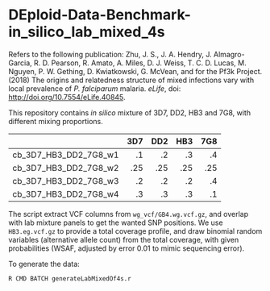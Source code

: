 # DEploid-Data-Benchmark-in_silico_lab_mixed_4s


Refers to the following publication: Zhu, J. S., J. A. Hendry, J. Almagro-Garcia, R. D. Pearson, R. Amato, A. Miles, D. J. Weiss, T. C. D. Lucas, M. Nguyen, P. W. Gething, D. Kwiatkowski, G. McVean, and for the Pf3k Project. (2018) The origins and relatedness structure of mixed infections vary with local prevalence of *P. falciparum* malaria. *eLife*, doi: http://doi.org/10.7554/eLife.40845.

This repository contains *in silico* mixture of 3D7, DD2, HB3 and 7G8, with
different mixing proportions.

|                     |3D7|DD2|HB3|7G8|
|---------------------|--:|--:|--:|--:|
|cb_3D7_HB3_DD2_7G8_w1|.1 |.2 |.3 |.4 |
|cb_3D7_HB3_DD2_7G8_w2|.25|.25|.25|.25|
|cb_3D7_HB3_DD2_7G8_w3|.2 |.2 |.2 |.4 |
|cb_3D7_HB3_DD2_7G8_w4|.3 |.3 |.3 |.1 |

The script extract VCF columns from `wg_vcf/GB4.wg.vcf.gz`, and overlap with
lab mixture panels to get the wanted SNP positions. We use `HB3.eg.vcf.gz` to
provide a total coverage profile, and draw binomial random variables
(alternative allele count) from the total coverage, with given probabilities
(WSAF, adjusted by error 0.01 to mimic sequencing error).

To generate the data:

```bash
R CMD BATCH generateLabMixedOf4s.r
```
